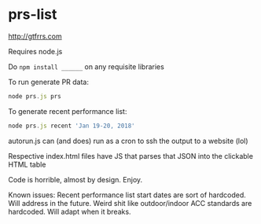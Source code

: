 # prs-list
http://gtfrrs.com

Requires node.js

Do ```npm install ______``` on any requisite libraries

To run generate PR data:
```javascript
node prs.js prs
```

To generate recent performance list:
```javascript
node prs.js recent 'Jan 19-20, 2018'
```

autorun.js can (and does) run as a cron to ssh the output to a website (lol)

Respective index.html files have JS that parses that JSON into the clickable HTML table

Code is horrible, almost by design. Enjoy.

Known issues:
Recent performance list start dates are sort of hardcoded. Will address in the future.
Weird shit like outdoor/indoor ACC standards are hardcoded. Will adapt when it breaks.
